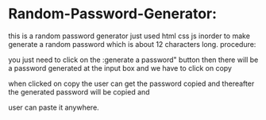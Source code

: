 # Random-Password-Generator:
this is a random password generator 
just used html css js inorder to make generate a random password which is about 12 characters long.
procedure:

you just need to click on the :generate a password" button
then there will be a password generated at the input box and we have to click on copy

when clicked on copy the user can get the password copied and thereafter the generated  password will be copied and 

user can paste it anywhere.


